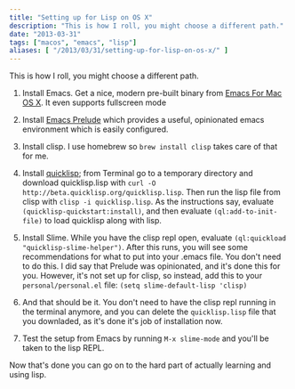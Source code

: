 ```yaml
---
title: "Setting up for Lisp on OS X"
description: "This is how I roll, you might choose a different path."
date: "2013-03-31"
tags: ["macos", "emacs", "lisp"]
aliases: [ "/2013/03/31/setting-up-for-lisp-on-os-x/" ]
---
```


This is how I roll, you might choose a different path.

1. Install Emacs. Get a nice, modern pre-built binary from
   [Emacs For Mac OS X](http://emacsformacosx.com/). It even supports fullscreen
   mode

2. Install [Emacs Prelude](http://batsov.com/prelude/) which provides a useful,
   opinionated emacs environment which is easily configured.

3. Install clisp. I use homebrew so `brew install clisp` takes care of that for
   me.

4. Install [quicklisp](http://quicklisp.org); from Terminal go to a temporary
   directory and download quicklisp.lisp with `curl -O
   http://beta.quicklisp.org/quicklisp.lisp`. Then run the lisp file from clisp
   with `clisp -i quicklisp.lisp`. As the instructions say, evaluate
   `(quicklisp-quickstart:install)`, and then evaluate `(ql:add-to-init-file)`
   to load quicklisp along with lisp.

5. Install Slime. While you have the clisp repl open, evaluate `(ql:quickload
   "quicklisp-slime-helper")`. After this runs, you will see some
   recommendations for what to put into your .emacs file. You don't need to do
   this. I did say that Prelude was opinionated, and it's done this for
   you. However, it's not set up for clisp, so instead, add this to your
   `personal/personal.el` file: `(setq slime-default-lisp 'clisp)`

6. And that should be it. You don't need to have the clisp repl running in the
   terminal anymore, and you can delete the `quicklisp.lisp` file that you
   downladed, as it's done it's job of installation now.

7. Test the setup from Emacs by running `M-x slime-mode` and you'll be taken to
   the lisp REPL.

Now that's done you can go on to the hard part of actually learning and using lisp.

